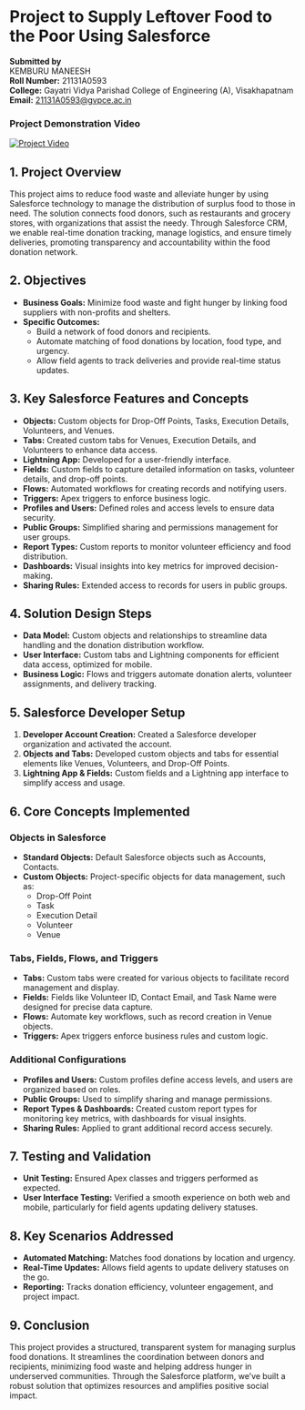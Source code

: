 # Project to Supply Leftover Food to the Poor Using Salesforce

**Submitted by**  
KEMBURU MANEESH  
**Roll Number:** 21131A0593  
**College:** Gayatri Vidya Parishad College of Engineering (A), Visakhapatnam  
**Email:** 21131A0593@gvpce.ac.in  

### Project Demonstration Video
[![Project Video](https://img.youtube.com/vi/sBvETQqh-6E/0.jpg)](https://youtu.be/sBvETQqh-6E?si=__1K343onr5UH6rY)


## 1. Project Overview

This project aims to reduce food waste and alleviate hunger by using Salesforce technology to manage the distribution of surplus food to those in need. The solution connects food donors, such as restaurants and grocery stores, with organizations that assist the needy. Through Salesforce CRM, we enable real-time donation tracking, manage logistics, and ensure timely deliveries, promoting transparency and accountability within the food donation network.

## 2. Objectives

- **Business Goals:** Minimize food waste and fight hunger by linking food suppliers with non-profits and shelters.
- **Specific Outcomes:**
  - Build a network of food donors and recipients.
  - Automate matching of food donations by location, food type, and urgency.
  - Allow field agents to track deliveries and provide real-time status updates.

## 3. Key Salesforce Features and Concepts

- **Objects:** Custom objects for Drop-Off Points, Tasks, Execution Details, Volunteers, and Venues.
- **Tabs:** Created custom tabs for Venues, Execution Details, and Volunteers to enhance data access.
- **Lightning App:** Developed for a user-friendly interface.
- **Fields:** Custom fields to capture detailed information on tasks, volunteer details, and drop-off points.
- **Flows:** Automated workflows for creating records and notifying users.
- **Triggers:** Apex triggers to enforce business logic.
- **Profiles and Users:** Defined roles and access levels to ensure data security.
- **Public Groups:** Simplified sharing and permissions management for user groups.
- **Report Types:** Custom reports to monitor volunteer efficiency and food distribution.
- **Dashboards:** Visual insights into key metrics for improved decision-making.
- **Sharing Rules:** Extended access to records for users in public groups.

## 4. Solution Design Steps

- **Data Model:** Custom objects and relationships to streamline data handling and the donation distribution workflow.
- **User Interface:** Custom tabs and Lightning components for efficient data access, optimized for mobile.
- **Business Logic:** Flows and triggers automate donation alerts, volunteer assignments, and delivery tracking.

## 5. Salesforce Developer Setup

1. **Developer Account Creation:** Created a Salesforce developer organization and activated the account.
2. **Objects and Tabs:** Developed custom objects and tabs for essential elements like Venues, Volunteers, and Drop-Off Points.
3. **Lightning App & Fields:** Custom fields and a Lightning app interface to simplify access and usage.

## 6. Core Concepts Implemented

### Objects in Salesforce

- **Standard Objects:** Default Salesforce objects such as Accounts, Contacts.
- **Custom Objects:** Project-specific objects for data management, such as:
  - Drop-Off Point
  - Task
  - Execution Detail
  - Volunteer
  - Venue

### Tabs, Fields, Flows, and Triggers

- **Tabs:** Custom tabs were created for various objects to facilitate record management and display.
- **Fields:** Fields like Volunteer ID, Contact Email, and Task Name were designed for precise data capture.
- **Flows:** Automate key workflows, such as record creation in Venue objects.
- **Triggers:** Apex triggers enforce business rules and custom logic.

### Additional Configurations

- **Profiles and Users:** Custom profiles define access levels, and users are organized based on roles.
- **Public Groups:** Used to simplify sharing and manage permissions.
- **Report Types & Dashboards:** Created custom report types for monitoring key metrics, with dashboards for visual insights.
- **Sharing Rules:** Applied to grant additional record access securely.

## 7. Testing and Validation

- **Unit Testing:** Ensured Apex classes and triggers performed as expected.
- **User Interface Testing:** Verified a smooth experience on both web and mobile, particularly for field agents updating delivery statuses.

## 8. Key Scenarios Addressed

- **Automated Matching:** Matches food donations by location and urgency.
- **Real-Time Updates:** Allows field agents to update delivery statuses on the go.
- **Reporting:** Tracks donation efficiency, volunteer engagement, and project impact.

## 9. Conclusion

This project provides a structured, transparent system for managing surplus food donations. It streamlines the coordination between donors and recipients, minimizing food waste and helping address hunger in underserved communities. Through the Salesforce platform, we’ve built a robust solution that optimizes resources and amplifies positive social impact.
